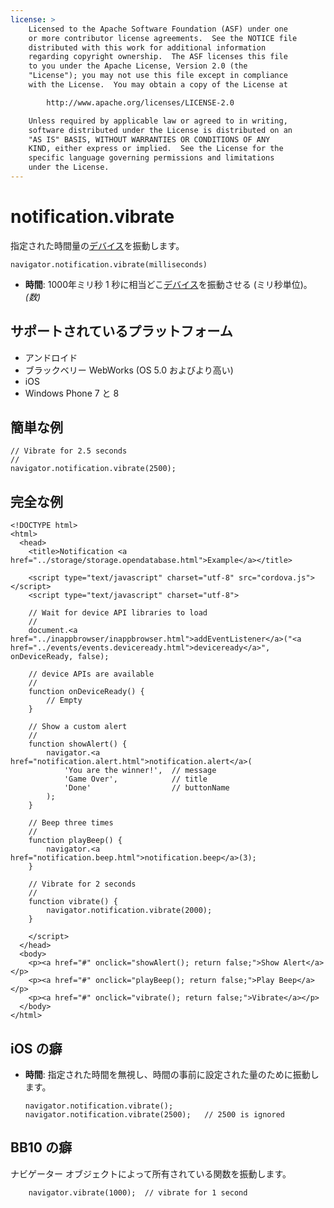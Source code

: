 ```yaml
---
license: >
    Licensed to the Apache Software Foundation (ASF) under one
    or more contributor license agreements.  See the NOTICE file
    distributed with this work for additional information
    regarding copyright ownership.  The ASF licenses this file
    to you under the Apache License, Version 2.0 (the
    "License"); you may not use this file except in compliance
    with the License.  You may obtain a copy of the License at

        http://www.apache.org/licenses/LICENSE-2.0

    Unless required by applicable law or agreed to in writing,
    software distributed under the License is distributed on an
    "AS IS" BASIS, WITHOUT WARRANTIES OR CONDITIONS OF ANY
    KIND, either express or implied.  See the License for the
    specific language governing permissions and limitations
    under the License.
---
```


# notification.vibrate

指定された時間量の<a href="../device/device.html">デバイス</a>を振動します。

    navigator.notification.vibrate(milliseconds)
    

*   **時間**: 1000年ミリ秒 1 秒に相当どこ<a href="../device/device.html">デバイス</a>を振動させる (ミリ秒単位)。*(数)*

## サポートされているプラットフォーム

*   アンドロイド
*   ブラックベリー WebWorks (OS 5.0 およびより高い)
*   iOS
*   Windows Phone 7 と 8

## 簡単な例

    // Vibrate for 2.5 seconds
    //
    navigator.notification.vibrate(2500);
    

## 完全な例

    <!DOCTYPE html>
    <html>
      <head>
        <title>Notification <a href="../storage/storage.opendatabase.html">Example</a></title>
    
        <script type="text/javascript" charset="utf-8" src="cordova.js"></script>
        <script type="text/javascript" charset="utf-8">
    
        // Wait for device API libraries to load
        //
        document.<a href="../inappbrowser/inappbrowser.html">addEventListener</a>("<a href="../events/events.deviceready.html">deviceready</a>", onDeviceReady, false);
    
        // device APIs are available
        //
        function onDeviceReady() {
            // Empty
        }
    
        // Show a custom alert
        //
        function showAlert() {
            navigator.<a href="notification.alert.html">notification.alert</a>(
                'You are the winner!',  // message
                'Game Over',            // title
                'Done'                  // buttonName
            );
        }
    
        // Beep three times
        //
        function playBeep() {
            navigator.<a href="notification.beep.html">notification.beep</a>(3);
        }
    
        // Vibrate for 2 seconds
        //
        function vibrate() {
            navigator.notification.vibrate(2000);
        }
    
        </script>
      </head>
      <body>
        <p><a href="#" onclick="showAlert(); return false;">Show Alert</a></p>
        <p><a href="#" onclick="playBeep(); return false;">Play Beep</a></p>
        <p><a href="#" onclick="vibrate(); return false;">Vibrate</a></p>
      </body>
    </html>
    

## iOS の癖

*   **時間**: 指定された時間を無視し、時間の事前に設定された量のために振動します。
    
        navigator.notification.vibrate();
        navigator.notification.vibrate(2500);   // 2500 is ignored
        

## BB10 の癖

ナビゲーター オブジェクトによって所有されている関数を振動します。

        navigator.vibrate(1000);  // vibrate for 1 second